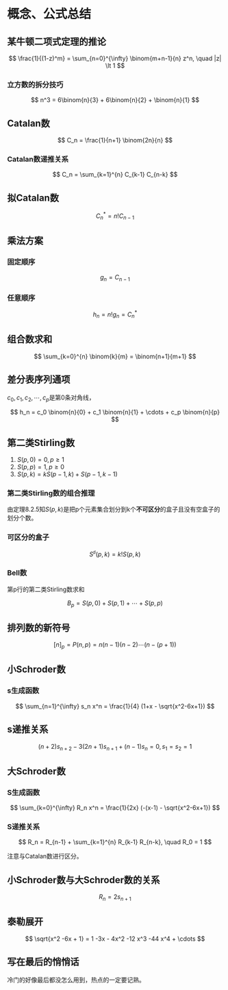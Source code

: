 # 概念、公式总结

## 某牛顿二项式定理的推论

$$
\frac{1}{(1-z)^m} = \sum_{n=0}^{\infty} \binom{m+n-1}{n} z^n, \quad |z| \lt 1
$$

### 立方数的拆分技巧

$$
n^3 = 6\binom{n}{3} + 6\binom{n}{2} + \binom{n}{1}
$$

## Catalan数

$$
C_n = \frac{1}{n+1} \binom{2n}{n}
$$

### Catalan数递推关系

$$
C_n = \sum_{k=1}^{n} C_{k-1} C_{n-k}
$$

## 拟Catalan数

$$
C_n^{*} = n! C_{n-1}
$$

## 乘法方案

### 固定顺序

$$
g_n = C_{n-1}
$$

### 任意顺序

$$
h_n = n! g_n = C_n^{*}
$$

## 组合数求和

$$
\sum_{k=0}^{n} \binom{k}{m} = \binom{n+1}{m+1}
$$

## 差分表序列通项

$c_0, c_1, c_2, \cdots, c_p$是第0条对角线，

$$
h_n = c_0 \binom{n}{0} + c_1 \binom{n}{1} + \cdots + c_p \binom{n}{p}
$$

## 第二类Stirling数

1. $S(p, 0) = 0, p \ge 1$
2. $S(p, p) = 1, p \ge 0$
3. $S(p, k) = kS(p-1, k) + S(p-1, k-1)$

### 第二类Stirling数的组合推理

由定理8.2.5知$S(p, k)$是把p个元素集合划分到k个**不可区分**的盒子且没有空盒子的划分个数。

### 可区分的盒子

$$
S^{\sharp} (p, k) = k! S(p, k)
$$

### Bell数

第p行的第二类Stirling数求和

$$
B_p = S(p, 0) + S(p, 1) + \cdots + S(p, p)
$$

## 排列数的新符号

$$
[n]_p = P(n, p) = n(n-1)(n-2)\cdots(n-(p+1))
$$

## 小Schroder数

### s生成函数

$$
\sum_{n=1}^{\infty} s_n x^n = \frac{1}{4} (1+x - \sqrt{x^2-6x+1})
$$

## s递推关系

$$
(n+2)s_{n+2} - 3(2n+1) s_{n+1} + (n-1) s_{n} = 0, s_1 =s_2 =1
$$

## 大Schroder数

### S生成函数

$$
\sum_{k=0}^{\infty} R_n x^n = \frac{1}{2x} (-(x-1) - \sqrt{x^2-6x+1})
$$

### S递推关系

$$
R_n = R_{n-1} + \sum_{k=1}^{n} R_{k-1} R_{n-k}, \quad R_0 = 1
$$

注意与Catalan数进行区分。

## 小Schroder数与大Schroder数的关系

$$
R_n = 2s_{n+1}
$$

## 泰勒展开

$$
\sqrt{x^2 -6x + 1} = 1 -3x - 4x^2 -12 x^3 -44 x^4 + \cdots
$$

## 写在最后的悄悄话

冷门的好像最后都没怎么用到，热点的一定要记熟。

